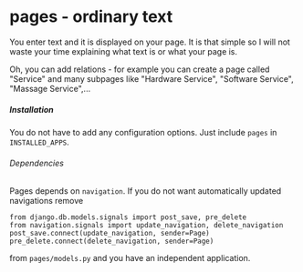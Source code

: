 # pages - ordinary text
You enter text and it is displayed on your page. It is that
simple so I will not waste your time explaining what text is
or what your page is.

Oh, you can add relations - for example you can create a page
called "Service" and many subpages like "Hardware Service",
"Software Service", "Massage Service",...

##### Installation
You do not have to add any configuration options. Just include `pages`
in `INSTALLED_APPS`.

###### Dependencies
Pages depends on `navigation`. If you do not want automatically updated
navigations remove

    from django.db.models.signals import post_save, pre_delete
    from navigation.signals import update_navigation, delete_navigation
    post_save.connect(update_navigation, sender=Page)
    pre_delete.connect(delete_navigation, sender=Page)

from `pages/models.py` and you have an independent application.